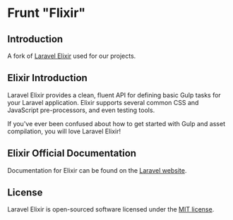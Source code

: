 # Frunt "Flixir"

## Introduction

A fork of [Laravel Elixir](https://github.com/laravel/Elixir) used for our projects.

## Elixir Introduction

Laravel Elixir provides a clean, fluent API for defining basic Gulp tasks for your Laravel application. Elixir supports several common CSS and JavaScript pre-processors, and even testing tools.

If you've ever been confused about how to get started with Gulp and asset compilation, you will love Laravel Elixir!

## Elixir Official Documentation

Documentation for Elixir can be found on the [Laravel website](http://laravel.com/docs/elixir).

## License

Laravel Elixir is open-sourced software licensed under the [MIT license](http://opensource.org/licenses/MIT).
